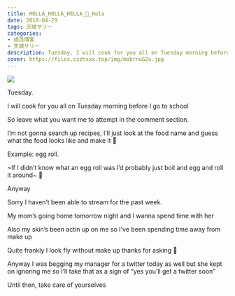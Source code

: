 ```yaml
---
title: HOLLA_HOLLA_HELLA_👋_Hola
date: 2018-04-29
tags: 天城サリー
categories: 
- 成员博客
- 天城サリー
description: Tuesday. I will cook for you all on Tuesday morning before I go to school So leave what you want me to attempt in the comment section.I’m not gonna search up recipes, I’ll just look at the food nam...
cover: https://files.zzzhxxx.top/img/mobrnuG2u.jpg 
---
```

![](https://files.zzzhxxx.top/img/mobrnuG2u.jpg)

Tuesday. 




I will cook for you all on Tuesday morning before I go to school 




So leave what you want me to attempt in the comment section.




I’m not gonna search up recipes, I’ll just look at the food name and guess what the food looks like and make it 🥚 




Example: egg roll. 




~If I didn’t know what an egg roll was I’d probably just boil and egg and roll it around~ 🍳 




Anyway 




Sorry I haven’t been able to stream for the past week. 




My mom’s going home tomorrow night and I wanna spend time with her




Also my skin’s been actin up on me so I’ve been spending time away from make up




Quite frankly I look fly without make up thanks for asking 💄 




Anyway I was begging my manager for a twitter today as well but she kept on ignoring me so I’ll take that as a sign of “yes you’ll get a twitter soon” 




Until then, take care of yourselves 

























